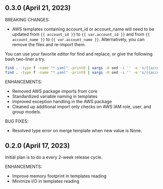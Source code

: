 ## 0.3.0 (April 21, 2023)

BREAKING CHANGES:
* AWS templates containing account_id or account_name will need to be updated from `{{ account_id }}` to `{{ var.account_id }}` and from `{{ account_name }}` to `{{ var.account_name }}`. Alternatively, you can remove the files and re-import them.

You can use your favorite editor for find and replace, or give the following bash two-liner a try.

```bash
find . -type f -name "*.yaml" -print0 | xargs -0 sed -i '' -e 's/{{account_id}}/{{var.account_id}}/g'
find . -type f -name "*.yaml" -print0 | xargs -0 sed -i '' -e 's/{{account_name}}/{{var.account_name}}/g'
```

ENHANCEMENTS:
* Removed AWS package imports from core
* Standardized variable naming in templates
* Improved exception handling in the AWS package
* Cleaned up additional import only checks on AWS IAM role, user, and group models. 

BUG FIXES:
* Resolved type error on merge template when new value is None.



## 0.2.0 (April 17, 2023)

Initial plan is to do a every 2-week release cycle.

ENHANCEMENTS:
* Improve memory footprint in templates reading
* Minimize I/O in templates reading
